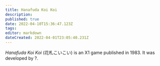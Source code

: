 ```yaml
---
title: Hanafuda Koi Koi
description: 
published: true
date: 2022-04-10T15:36:47.123Z
tags: 
editor: markdown
dateCreated: 2022-04-01T23:05:40.231Z
---
```


_Hanafuda Koi Koi_ (<span lang='ja'>花札こいこい</span>) is an X1 game published in 1983.
It was developed by ?.

